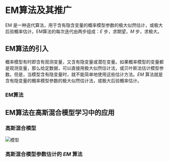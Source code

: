 # EM算法及其推广

EM 是一种迭代算法，用于含有隐含变量的概率模型参数的极大似然估计，或极大后验概率估计。EM算法的每次迭代由两步组成：${E}$ 步，求期望，${M}$ 步，求极大。

## EM算法的引入

概率模型有时即含有观测变量，又含有隐变量或潜在变量。如果概率模型的变量都是观测变量，那么给定数据，可以直接用极大似然估计法，或贝叶斯法估计模型参数。但是，当模型含有隐变量时，就不能简单地使用这些估计方法。${EM}$ 算法就是含有隐变量的概率模型参数的极大似然估计法，或极大后验概率估计。

### EM算法

## EM算法在高斯混合模型学习中的应用

### 高斯混合模型

![模型](http://ofqm89vhw.bkt.clouddn.com/ff744259ef39f338f00ad7cf8fdf3897.png)

### 高斯混合模型参数估计的 ${EM}$ 算法
